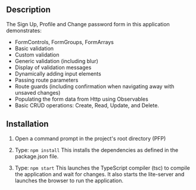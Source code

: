 
## Description

The Sign Up, Profile and Change password form in this application demonstrates: 
 - FormControls, FormGroups, FormArrays
 - Basic validation
 - Custom validation
 - Generic validation (including blur)
 - Display of validation messages
 - Dynamically adding input elements
 - Passing route parameters
 - Route guards (including confirmation when navigating away with unsaved changes)
 - Populating the form data from Http using Observables
 - Basic CRUD operations: Create, Read, Update, and Delete.

## Installation

1) Open a command prompt in the project's root directory (PFP)

2) Type: `npm install`
    This installs the dependencies as defined in the package.json file.
    
3) Type: `npm start`
    This launches the TypeScript compiler (tsc) to compile the application and wait for changes. 
    It also starts the lite-server and launches the browser to run the application.
